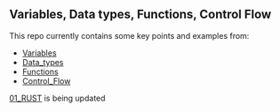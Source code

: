 ## Variables, Data types, Functions, Control Flow

This repo currently contains some key points and examples from:

- [Variables](variables/src/bin/)
- [Data_types](data_types/src/bin/)
- [Functions](functions/src/bin/)
- [Control_Flow](control_flow/src/bin/)

[01_RUST](https://github.com/ahmad123m/01_RUST) is being updated
